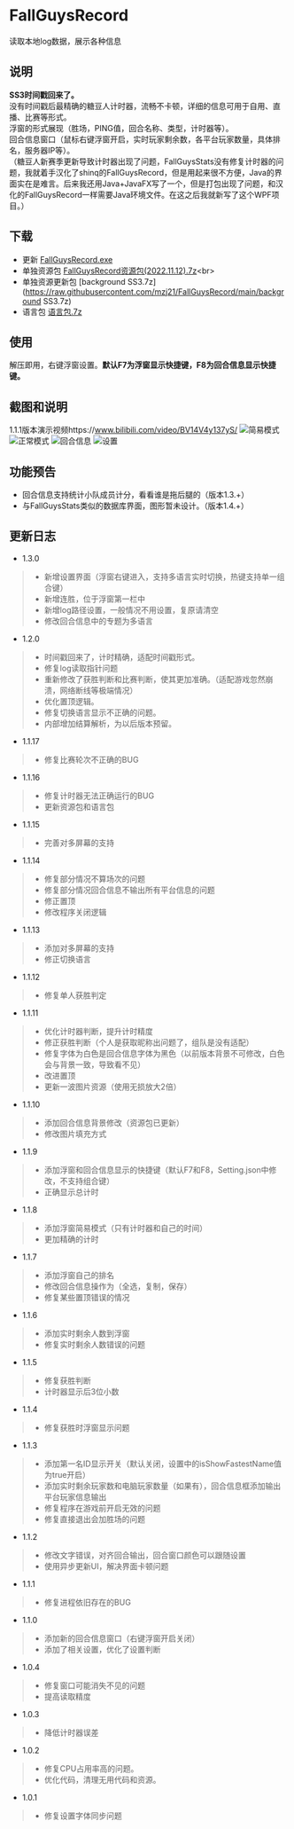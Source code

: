 # FallGuysRecord
  读取本地log数据，展示各种信息
## 说明
  **SS3时间戳回来了。**\
  没有时间戳后最精确的糖豆人计时器，流畅不卡顿，详细的信息可用于自用、直播、比赛等形式。\
  浮窗的形式展现（胜场，PING值，回合名称、类型，计时器等）。\
  回合信息窗口（鼠标右键浮窗开启，实时玩家剩余数，各平台玩家数量，具体排名，服务器IP等）。\
（糖豆人新赛季更新导致计时器出现了问题，FallGuysStats没有修复计时器的问题，我就着手汉化了shinq的FallGuysRecord，但是用起来很不方便，Java的界面实在是难言。后来我还用Java+JavaFX写了一个，但是打包出现了问题，和汉化的FallGuysRecord一样需要Java环境文件。在这之后我就新写了这个WPF项目。）
## 下载
  - 更新 [FallGuysRecord.exe](https://raw.githubusercontent.com/mzj21/FallGuysRecord/main/FallGuysRecord.exe)
  - 单独资源包 [FallGuysRecord资源包(2022.11.12).7z](https://github.com/mzj21/FallGuysRecord/blob/main/FallGuysRecord资源包(2022.11.12).7z)<br>
  - 单独资源更新包 [background SS3.7z](https://raw.githubusercontent.com/mzj21/FallGuysRecord/main/background SS3.7z)
  - 语言包 [语言包.7z](https://raw.githubusercontent.com/mzj21/FallGuysRecord/main/语言包.7z)
## 使用
解压即用，右键浮窗设置。**默认F7为浮窗显示快捷键，F8为回合信息显示快捷键。**
## 截图和说明
1.1.1版本演示视频https://www.bilibili.com/video/BV14V4y137yS/
![简易模式](https://github.com/mzj21/FallGuysRecord/blob/main/images/1.png)
![正常模式](https://github.com/mzj21/FallGuysRecord/blob/main/images/2.png)
![回合信息](https://github.com/mzj21/FallGuysRecord/blob/main/images/3.png)
![设置](https://github.com/mzj21/FallGuysRecord/blob/main/images/4.png)
## 功能预告
  - 回合信息支持统计小队成员计分，看看谁是拖后腿的（版本1.3.+）
  - 与FallGuysStats类似的数据库界面，图形暂未设计。（版本1.4.+）
## 更新日志
 - 1.3.0
>- 新增设置界面（浮窗右键进入，支持多语言实时切换，热键支持单一组合键）
>- 新增连胜，位于浮窗第一栏中
>- 新增log路径设置，一般情况不用设置，复原请清空
>- 修改回合信息中的专题为多语言
 - 1.2.0
>- 时间戳回来了，计时精确，适配时间戳形式。
>- 修复log读取指针问题
>- 重新修改了获胜判断和比赛判断，使其更加准确。（适配游戏忽然崩溃，网络断线等极端情况）
>- 优化置顶逻辑。
>- 修复切换语言显示不正确的问题。
>- 内部增加结算解析，为以后版本预留。
 - 1.1.17
>- 修复比赛轮次不正确的BUG
 - 1.1.16
>- 修复计时器无法正确运行的BUG
>- 更新资源包和语言包
 - 1.1.15
>- 完善对多屏幕的支持
 - 1.1.14
>- 修复部分情况不算场次的问题
>- 修复部分情况回合信息不输出所有平台信息的问题
>- 修正置顶
>- 修改程序关闭逻辑
 - 1.1.13
>- 添加对多屏幕的支持
>- 修正切换语言
 - 1.1.12
>- 修复单人获胜判定
 - 1.1.11
>- 优化计时器判断，提升计时精度
>- 修正获胜判断（个人是获取昵称出问题了，组队是没有适配）
>- 修复字体为白色是回合信息字体为黑色（以前版本背景不可修改，白色会与背景一致，导致看不见）
>- 改进置顶
>- 更新一波图片资源（使用无损放大2倍）
 - 1.1.10
>- 添加回合信息背景修改（资源包已更新）
>- 修改图片填充方式
 - 1.1.9
>- 添加浮窗和回合信息显示的快捷键（默认F7和F8，Setting.json中修改，不支持组合键）
>- 正确显示总计时
 - 1.1.8
>- 添加浮窗简易模式（只有计时器和自己的时间）
>- 更加精确的计时
 - 1.1.7
>- 添加浮窗自己的排名
>- 修改回合信息操作为（全选，复制，保存）
>- 修复某些置顶错误的情况
 - 1.1.6
>- 添加实时剩余人数到浮窗
>- 修复实时剩余人数错误的问题
 - 1.1.5
>- 修复获胜判断
>- 计时器显示后3位小数
 - 1.1.4
>- 修复获胜时浮窗显示问题
 - 1.1.3
>- 添加第一名ID显示开关（默认关闭，设置中的isShowFastestName值为true开启）
>- 添加实时剩余玩家数和电脑玩家数量（如果有），回合信息框添加输出平台玩家信息输出
>- 修复程序在游戏前开启无效的问题
>- 修复直接退出会加胜场的问题
 - 1.1.2
>- 修改文字错误，对齐回合输出，回合窗口颜色可以跟随设置
>- 使用异步更新UI，解决界面卡顿问题
 - 1.1.1
>- 修复进程依旧存在的BUG
 - 1.1.0
>- 添加新的回合信息窗口（右键浮窗开启关闭）
>- 添加了相关设置，优化了设置判断
 - 1.0.4
>- 修复窗口可能消失不见的问题
>- 提高读取精度
 - 1.0.3
>- 降低计时器误差
 - 1.0.2
>- 修复CPU占用率高的问题。
>- 优化代码，清理无用代码和资源。
 - 1.0.1
>- 修复设置字体同步问题
